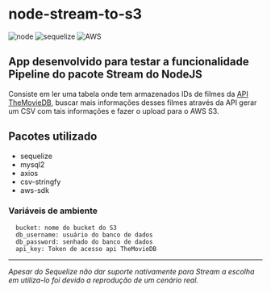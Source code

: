 # node-stream-to-s3
![node](https://img.shields.io/badge/NODE-STREAM-brightgreen?style=flat-square)
![sequelize](https://img.shields.io/badge/-SEQUELIZE-blue?style=flat-square)
![AWS](https://img.shields.io/badge/AWS-S3-yellow?style=flat-square)


## App desenvolvido para testar a funcionalidade Pipeline do pacote Stream do NodeJS
Consiste em ler uma tabela onde tem armazenados IDs de filmes da [API TheMovieDB](https://www.themoviedb.org/?language=pt-BR), buscar mais informações desses filmes através da API gerar um CSV com tais informações e fazer o upload para o AWS S3.
## Pacotes utilizado
- sequelize
- mysql2
- axios
- csv-stringfy
- aws-sdk

### Variáveis de ambiente
```
  bucket: nome do bucket do S3  
  db_username: usuário do banco de dados  
  db_password: senhado do banco de dados 
  api_key: Token de acesso api TheMovieDB
 ```

____
*Apesar do Sequelize não dar suporte nativamente para Stream a escolha em utiliza-lo foi devido a reprodução de um cenário real.*

